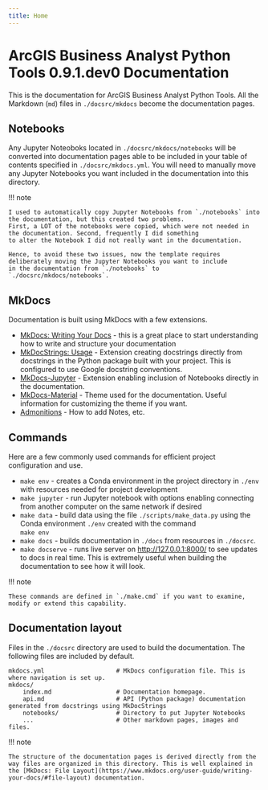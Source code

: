 ```yaml
---
title: Home
---
```

# ArcGIS Business Analyst Python Tools 0.9.1.dev0 Documentation

This is the documentation for ArcGIS Business Analyst Python Tools. All the Markdown (`md`) files in
`./docsrc/mkdocs` become the documentation pages.

## Notebooks

Any Jupyter Noteoboks located in `./docsrc/mkdocs/notebooks` will be converted into documentation pages able to be
included in your table of contents specified in `./docsrc/mkdocs.yml`. You will need to manually move any Jupyter
Notebooks you want included in the documentation into this directory.

!!! note

    I used to automatically copy Jupyter Notebooks from `./notebooks` into the documentation, but this created two problems.
    First, a LOT of the notebooks were copied, which were not needed in the documentation. Second, frequently I did something
    to alter the Notebook I did not really want in the documentation. 
    
    Hence, to avoid these two issues, now the template requires deliberately moving the Jupyter Notebooks you want to include 
    in the documentation from `./notebooks` to `./docsrc/mkdocs/notebooks`.

## MkDocs

Documentation is built using MkDocs with a few extensions.

- [MkDocs: Writing Your Docs](https://www.mkdocs.org/user-guide/writing-your-docs/) - this is a great place to start
  understanding how to write and structure your documentation
- [MkDocStrings: Usage](https://mkdocstrings.github.io/usage/#autodoc-syntax) - Extension creating docstrings directly
  from docstrings in the Python package built with your project. This is configured to use Google docstring conventions.
- [MkDocs-Jupyter](https://mkdocs-jupyter.danielfrg.com/) - Extension enabling inclusion of Notebooks directly in the
  documentation.
- [MkDocs-Material](https://squidfunk.github.io/mkdocs-material/) - Theme used for the documentation. Useful
  information for customizing the theme if you want.
- [Admonitions](https://squidfunk.github.io/mkdocs-material/reference/admonitions/) - How to add Notes, etc.


## Commands

Here are a few commonly used commands for efficient project configuration and use.

* `make env` - creates a Conda environment in the project directory in `./env` with resources needed for project development
* `make jupyter` - run Jupyter notebook with options enabling connecting from another computer on the same network if desired
* `make data` - build data using the file `./scripts/make_data.py` using the Conda environment `./env` created with the command    
  `make env`
* `make docs` - builds documentation in `./docs` from resources in `./docsrc`.
* `make docserve` - runs live server on http://127.0.0.1:8000/ to see updates to docs in real
  time. This is extremely useful when building the documentation to see how it will look.

!!! note

    These commands are defined in `./make.cmd` if you want to examine, modify or extend this capability.

## Documentation layout

Files in the `./docsrc` directory are used to build the documentation. The following files are included by
default.

    mkdocs.yml                    # MkDocs configuration file. This is where navigation is set up.
    mkdocs/
        index.md                  # Documentation homepage.
        api.md                    # API (Python package) documentation generated from docstrings using MkDocStrings
        notebooks/                # Directory to put Jupyter Notebooks
        ...                       # Other markdown pages, images and files.

!!! note
    
    The structure of the documentation pages is derived directly from the way files are organized in this directory. This is well explained in the [MkDocs: File Layout](https://www.mkdocs.org/user-guide/writing-your-docs/#file-layout) documentation.
